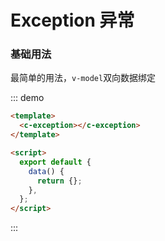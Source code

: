 # Exception 异常

### 基础用法

最简单的用法，`v-model`双向数据绑定

::: demo

```html
<template>
  <c-exception></c-exception>
</template>

<script>
  export default {
    data() {
      return {};
    },
  };
</script>
```

:::
